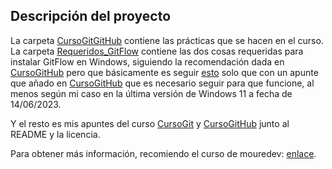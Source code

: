 ## Descripción del proyecto

La carpeta [CursoGitGitHub](https://github.com/marodriguezd/hello-git/tree/main/CursoGitGitHub) contiene las prácticas que se hacen en el curso.
La carpeta [Requeridos_GitFlow](https://github.com/marodriguezd/hello-git/tree/main/Requeridos_GitFlow) contiene las dos cosas requeridas para instalar GitFlow en Windows, siguiendo la recomendación dada en [CursoGitHub](https://github.com/marodriguezd/hello-git/blob/main/CursoGitHub.md) pero que básicamente es seguir [esto](https://gist.github.com/geedelur/3208244) solo que con un apunte que añado en [CursoGitHub](https://github.com/marodriguezd/hello-git/blob/main/CursoGitHub.md) que es necesario seguir para que funcione, al menos según mi caso en la última versión de Windows 11 a fecha de 14/06/2023.

Y el resto es mis apuntes del curso [CursoGit](https://github.com/marodriguezd/hello-git/blob/main/CursoGit.md) y [CursoGitHub](https://github.com/marodriguezd/hello-git/blob/main/CursoGitHub.md) junto al README y la licencia.

Para obtener más información, recomiendo el curso de mouredev: [enlace](https://www.youtube.com/watch?v=3GymExBkKjE).
